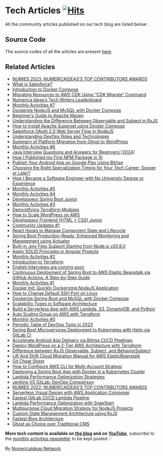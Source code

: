# Tech Articles&nbsp;[![Hits](https://hits.seeyoufarm.com/api/count/incr/badge.svg?url=https%3A%2F%2Fgithub.com%2Fnumerica-ideas%2Fcommunity%2Ftree%2Fmaster%2Farticles&count_bg=%2379C83D&title_bg=%23555555&icon=&icon_color=%23E7E7E7&title=hits&edge_flat=false)](https://numericaideas.com/blog)

All the community articles published on our tech blog are listed below:

## Source Code
The source codes of all the articles are present [here](../).

## Related Articles
<!-- ALL-POSTS-LIST:START -->
- [NUMIES 2023: NUMERICAIDEAS’S TOP CONTRIBUTORS AWARDS](https://numericaideas.com/blog/numies-2023/)
- [What is Salesforce?](https://numericaideas.com/blog/what-is-salesforce/)
- [Introduction to Docker Compose](https://numericaideas.com/blog/introduction-to-docker-compose/)
- [Migrating Resources to AWS CDK Using “CDK Migrate” Command](https://numericaideas.com/blog/aws-cdk-migrate/)
- [Numerica Ideas’s Tech Writers Leaderboard](https://numericaideas.com/blog/tech-writers-leaderboard/)
- [Monthly Activities #7](https://numericaideas.com/blog/monthly-activities-7/)
- [Dockerize NodeJS and MySQL with Docker Compose](https://numericaideas.com/blog/docker-compose-nodejs-mysql/)
- [Beginner’s Guide to Apache Maven](https://numericaideas.com/blog/maven-for-beginners/)
- [Understanding the Difference Between Observable and Subject in RxJS](https://numericaideas.com/blog/difference-between-observable-and-subject-in-rxjs/)
- [How to Install Apache Superset using Docker Compose](https://numericaideas.com/blog/install-apache-superset-via-docker-compose/)
- [Salesforce OAuth 2.0 Web Server Flow in NodeJS](https://numericaideas.com/blog/salesforce-oauth2-web-server-flow/)
- [Understanding DevOps Roles and Technologies](https://numericaideas.com/blog/understanding-devops-roles-and-technologies/)
- [Summary of Platform Migration from Ghost to WordPress](https://numericaideas.com/blog/platform-migration-from-ghost-to-wordpress/)
- [Monthly Activities #6](https://numericaideas.com/blog/monthly-activities-6/)
- [Java Interview Questions and Answers for Beginners [2024]](https://numericaideas.com/blog/java-interview-questions-for-beginners/)
- [How I Published my First NPM Package in 1h](https://numericaideas.com/blog/how-i-published-my-first-npm-package-in-1h/)
- [Publish Your Android App on Google Play Using Bitrise](https://numericaideas.com/blog/publish-android-app-on-google-play-using-bitrise/)
- [Choosing the Right Specialization Timing for Your Tech Career: Sooner or Later?](https://numericaideas.com/blog/career-specialization-timing/)
- [How I Became a Software Engineer with No University Degree or Experience](https://numericaideas.com/blog/software-engineer-no-university-degree-or-experience/)
- [Monthly Activities #5](https://numericaideas.com/blog/monthly-recap-5/)
- [Monthly Activities #4](https://numericaideas.com/blog/monthly-recap-4/)
- [Développeur Spring Boot Junior](https://numericaideas.com/blog/developpeur-spring-boot-junior-2/)
- [Monthly Activities #3](https://numericaideas.com/blog/monthly-recap-3/)
- [Demystifying Terraform Modules](https://numericaideas.com/blog/terraform-modules/)
- [How to Scale WordPress on AWS](https://numericaideas.com/blog/aws-scale-wordpress/)
- [Développeur Frontend &lpar;HTML + CSS&rpar; Junior](https://numericaideas.com/blog/developpeur-frontend-html-css-junior-1/)
- [Community Updates #1](https://numericaideas.com/blog/community-updates-1/)
- [React Hooks to Manage Component State and Lifecycle](https://numericaideas.com/blog/react-hooks/)
- [Spring Boot Production-Ready: Enhanced Monitoring and Management using Actuator](https://numericaideas.com/blog/spring-boot-actuator/)
- [Built-in .env Files Support Starting from Node.js v20.6.0](https://numericaideas.com/blog/nodejs-env-files-support/)
- [Apply SOLID Principles in Angular Projects](https://numericaideas.com/blog/solid-principles-in-angular-cheat-sheet/)
- [Monthly Activities #2](https://numericaideas.com/blog/monthly-recap-2/)
- [Introduction to Terraform](https://numericaideas.com/blog/introduction-to-terraform/)
- [English Interviews are coming soon](https://numericaideas.com/blog/english-interviews-are-coming-soon/)
- [Continuous Deployment of Spring Boot to AWS Elastic Beanstalk via GitHub Actions: A Step-by-Step Guide](https://numericaideas.com/blog/cd-springboot-aws-eb-github-actions/)
- [Monthly Activities #1](https://numericaideas.com/blog/monthly-recap-1/)
- [Docker Init: Quickly Dockerizing NodeJS Application](https://numericaideas.com/blog/quickly-dockerizing-nodejs/)
- [How to Change Default SSH Port on Linux](https://numericaideas.com/blog/change-default-ssh-port-linux/)
- [Dockerize Spring Boot and MySQL with Docker Compose](https://numericaideas.com/blog/docker-compose-springboot-mysql/)
- [Scalability Types in Software Architecture](https://numericaideas.com/blog/scalability-types/)
- [Build a Serverless App with AWS Lambda, S3, DynamoDB, and Python](https://numericaideas.com/blog/aws-serverless-web-application/)
- [Auto Scaling Group on AWS with Terraform](https://numericaideas.com/blog/auto-scaling-group-on-aws-with-terraform/)
- [Monthly Activities #0](https://numericaideas.com/blog/monthly-recap-0/)
- [Periodic Table of DevOps Tools in 2023](https://numericaideas.com/blog/devops-periodic-table/)
- [Spring Boot Microservices Deployment to Kubernetes with Helm via GitLab CI](https://numericaideas.com/blog/springboot-microservices-deployment-kubernetes-helm-gitlabci/)
- [Accelerate Android App Delivery via Bitrise CI/CD Pipelines](https://numericaideas.com/blog/accelerate-android-app-delivery-via-bitrise-ci-cd-pipelines/)
- [Deploy WordPress on a 2-Tier AWS Architecture with Terraform](https://numericaideas.com/blog/deploy-wordpress-2-tier-aws-architecture-with-terraform/)
- [Difference between RxJS Observable, Subject, and BehaviorSubject](https://numericaideas.com/blog/difference-between-rxjs-observable-subject-and-behaviorsubject/)
- [Lift And Shift Cloud Migration Manual for AWS ElasticBeanstalk](https://numericaideas.com/blog/lift-and-shift-cloud-migration-manual-aws-elasticbeanstalk/)
- [Git Cheat Sheet](https://numericaideas.com/blog/git-cheat-sheet/)
- [How to Configure AWS CLI for Multi-Account Strategy](https://numericaideas.com/blog/configure-aws-cli/)
- [Deploying a Spring Boot App with Docker in a Kubernetes Cluster](https://numericaideas.com/blog/deploying-springboot-app-with-docker-and-kubernetes/)
- [Lambda Performance Optimization Strategies](https://numericaideas.com/blog/lambda-cold-starts-optimization-strategies/)
- [Jenkins VS GitLab: DevOps Comparison](https://numericaideas.com/blog/jenkins-vs-gitlab-devops-comparison/)
- [NUMIES 2022: NUMERICAIDEAS’S TOP CONTRIBUTORS AWARDS](https://numericaideas.com/blog/numies-2022/)
- [Serverless Visual Design with AWS Application Composer](https://numericaideas.com/blog/aws-application-composer/)
- [Easiest GitLab CI/CD Lambda Pipeline](https://numericaideas.com/blog/easiest-gitlab-cicd-lambda-pipeline/)
- [Lambda Performance Optimization with SnapStart](https://numericaideas.com/blog/lambda-performance-improvement-with-snapstart/)
- [Multipurpose Cloud Migration Strategy for NodeJS Projects](https://numericaideas.com/blog/multipurpose-cloud-migration-nodejs/)
- [Custom State Management Architecture using RxJS](https://numericaideas.com/blog/custom-rxjs-store-architecture/)
- [Fastest Blog Architecture](https://numericaideas.com/blog/fastest-blog-architecture/)
- [Ghost as Choice over Traditional CMS](https://numericaideas.com/blog/ghost-as-choice-over-traditional-cms/)
<!-- ALL-POSTS-LIST:END -->

**More tech content is available on [the blog](https://numericaideas.com/blog/) and on [YouTube](https://www.youtube.com/@numericaideas/channels?sub_confirmation=1)**, subscribe to the [monthly activities newsletter](https://numericaideas.com/blog/category/news/) to be kept posted ✅

By [NumericaIdeas Network](https://numericaideas.com)
